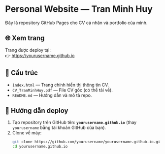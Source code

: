 # Personal Website — Tran Minh Huy

Đây là repository GitHub Pages cho CV cá nhân và portfolio của mình.

## 🌐 Xem trang
Trang được deploy tại:  
👉 https://yourusername.github.io

## 📂 Cấu trúc
- `index.html` — Trang chính hiển thị thông tin CV.
- `CV_TranMinhHuy.pdf` — File CV gốc (có thể tải về).
- `README.md` — Hướng dẫn và mô tả repo.

## 🚀 Hướng dẫn deploy
1. Tạo repository trên GitHub tên: **`yourusername.github.io`** (thay `yourusername` bằng tài khoản GitHub của bạn).
2. Clone về máy:
   ```bash
   git clone https://github.com/yourusername/yourusername.github.io.git
   cd yourusername.github.io
